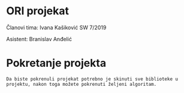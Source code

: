 # ORI projekat

  Članovi tima:
   Ivana Kašiković SW 7/2019
  
  Asistent:
   Branislav Anđelić
   
   
# Pokretanje projekta
    Da biste pokrenuli projekat potrebno je skinuti sve biblioteke u projektu, nakon toga možete pokrenuti željeni algoritam.
